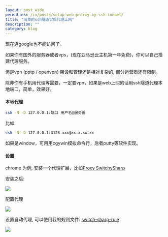 ```yaml
---
layout: post_wide
permalink: /cn/posts/setup-web-prorxy-by-ssh-tunnel/
title: "简单的ssh隧道实现代理上网"
description: ""
category: blog
---
```


现在连google也不能访问了。

如果你有国外的服务器或者vps，(现在亚马逊云主机第一年免费)，你可以自己搭建代理服务。

但是vpn (pptp / openvpn) 架设和管理还是相对复杂的, 部分运营商还有限制。

除非你有手机用代理等需要，一定要vpn，如果是web上网的话用ssh隧道代理本地端口，简单，效果好。

#### 本地代理

```bash
ssh -N -D 127.0.0.1:端口 用户名@服务器
```

比如:

```bash
ssh -N -D 127.0.0.1:3128 xxx@xx.x.xx.xx
```

如果是window，可用用cgywin模拟命令行，后者putty等软件实现。


#### 设置

chrome 为例, 安装一个代理扩展，比如[Proxy SwitchySharp](https://chrome.google.com/webstore/detail/proxy-switchysharp/dpplabbmogkhghncfbfdeeokoefdjegm?)

安装之后:

<div class='row'>
    <div class='col-md-offset-4 col-md-4'>
        <img src='{{ site.s_host }}/proxy-switchy-sharp.png'/>
    </div>
</div>

配置代理

<div class='row'>
    <div class='col-md-offset-2 col-md-8'>
        <img src='{{ site.s_host }}/proxy-set-socks-v5.png'/>
    </div>
</div>

设置自动代理, 可以使用我的规则文件: [switch-sharp-rule](https://github.com/liaohuqiu/proxy/blob/master/switch-sharp-rule)

<div class='row'>
    <div class='col-md-offset-2 col-md-8'>
        <img src='{{ site.s_host }}/proxy-auto-swith-online-list.png'/>
    </div>
</div>







